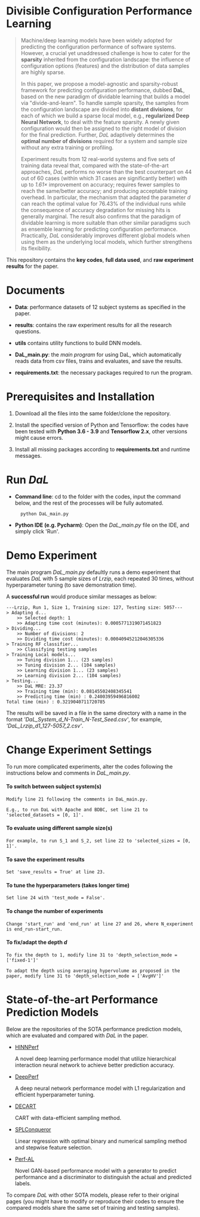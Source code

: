 # Divisible Configuration Performance Learning
 >Machine/deep learning models have been widely adopted for predicting the configuration performance of software systems.
 However, a crucial yet unaddressed challenge is how to cater for the **sparsity** inherited from the configuration landscape: 
 the influence of configuration options (features) and the distribution of data samples are highly sparse. 
 > 
 > In this paper, we propose a model-agnostic and sparsity-robust framework for predicting configuration performance, dubbed **DaL**, 
 based on the new paradigm of dividable learning that builds a model via "divide-and-learn". To handle sample sparsity, 
 the samples from the configuration landscape are divided into **distant divisions**, for each of which we build a sparse local model, 
 e.g., **regularized Deep Neural Network**, to deal with the feature sparsity. A newly given configuration would then be assigned 
 to the right model of division for the final prediction. Further, *DaL* adaptively determines the **optimal number of divisions** 
 required for a system and sample size without any extra training or profiling. 
 > 
 > Experiment results from 12 real-world systems and five sets of training data reveal that, compared with the state-of-the-art approaches, *DaL* performs no worse than 
 the best counterpart on 44 out of 60 cases (within which 31 cases are significantly better) with up to *1.61×* 
 improvement on accuracy; requires fewer samples to reach the same/better accuracy; and producing acceptable training 
 overhead. In particular, the mechanism that adapted the parameter *d* can reach the optimal value for 76.43% of the 
 individual runs while the consequence of accuracy degradation for missing hits is generally marginal. The result also 
 confirms that the paradigm of dividable learning is more suitable than other similar paradigms such as ensemble learning 
 for predicting configuration performance. Practically, *DaL* considerably improves different global models when using 
 them as the underlying local models, which further strengthens its flexibility.
 
This repository contains the **key codes**, **full data used**, and **raw experiment results** for the paper.

# Documents
- **Data**:
performance datasets of 12 subject systems as specified in the paper.

- **results**:
contains the raw experiment results for all the research questions.

- **utils**
contains utility functions to build DNN models.

- **DaL_main.py**: 
the *main program* for using DaL, which automatically reads data from csv files, trains and evaluates, and save the results.

- **requirements.txt**:
the necessary packages required to run the program.

# Prerequisites and Installation
1. Download all the files into the same folder/clone the repository.

2. Install the specified version of Python and Tensorflow:
the codes have been tested with **Python 3.6 - 3.9** and **Tensorflow 2.x**, other versions might cause errors.

3. Install all missing packages according to **requirements.txt** and runtime messages.


# Run *DaL*

- **Command line**: cd to the folder with the codes, input the command below, and the rest of the processes will be fully automated.

        python DaL_main.py
        
- **Python IDE (e.g. Pycharm)**: Open the *DaL_main.py* file on the IDE, and simply click 'Run'.


# Demo Experiment
The main program *DaL_main.py* defaultly runs a demo experiment that evaluates *DaL* with 5 sample sizes of *Lrzip*, 
each repeated 30 times, without hyperparameter tuning (to save demonstration time).

A **successful run** would produce similar messages as below: 

    ---Lrzip, Run 1, Size 1, Training size: 127, Testing size: 5057---
    > Adapting d...
        >> Selected depth: 1
        >> Adapting time cost (minutes): 0.0005771319071451823
    > Dividing...
        >> Number of divisions: 2
        >> Dividing time cost (minutes): 0.00040945212046305336
    > Training RF classifier...
        >> Classifying testing samples
    > Training Local models...
        >> Tuning division 1... (23 samples)
        >> Tuning division 2... (104 samples)
        >> Learning division 1... (23 samples)
        >> Learning division 2... (104 samples)
    > Testing...
        >> DaL MRE: 23.37
        >> Training time (min): 0.08145502408345541
        >> Predicting time (min) : 0.24003959496816002
    Total time (min) : 0.3219040711720785

The results will be saved in a file in the same directory with a name in the format *'DaL_System_d_N-Train_N-Test_Seed.csv'*, for example, *'DaL_Lrzip_d1_127-5057_2.csv'*.

# Change Experiment Settings
To run more complicated experiments, alter the codes following the instructions below and comments in *DaL_main.py*.

#### To switch between subject system(s)
    Modify line 21 following the comments in DaL_main.py.

    E.g., to run DaL with Apache and BDBC, set line 21 to 'selected_datasets = [0, 1]'.


#### To evaluate using different sample size(s)
    For example, to run S_1 and S_2, set line 22 to 'selected_sizes = [0, 1]'.


#### To save the experiment results
    Set 'save_results = True' at line 23.
    
    
#### To tune the hyperparameters (takes longer time)
    Set line 24 with 'test_mode = False'.


#### To change the number of experiments 
    Change 'start_run' and 'end_run' at line 27 and 26, where N_experiment is end_run-start_run. 


#### To fix/adapt the depth *d*
    To fix the depth to 1, modify line 31 to 'depth_selection_mode = ['fixed-1']'
    
    To adapt the depth using averaging hypervolume as proposed in the paper, modify line 31 to 'depth_selection_mode = ['AvgHV']'




# State-of-the-art Performance Prediction Models
Below are the repositories of the SOTA performance prediction models, which are evaluated and compared with *DaL* in the paper. 

- [HINNPerf](https://drive.google.com/drive/folders/1qxYzd5Om0HE1rK0syYQsTPhTQEBjghLh)

    A novel deep learning performance model that utilize hierarchical interaction neural network to achieve better prediction accuracy.

- [DeepPerf](https://github.com/DeepPerf/DeepPerf)

    A deep neural network performance model with L1 regularization and efficient hyperparameter tuning.

- [DECART](https://github.com/jmguo/DECART)

    CART with data-efficient sampling method.

- [SPLConqueror](https://github.com/se-sic/SPLConqueror)

    Linear regression with optimal binary and numerical sampling method and stepwise feature selection.

- [Perf-AL](https://github.com/GANPerf/GANPerf)

    Novel GAN-based performance model with a generator to predict performance and a discriminator to distinguish the actual and predicted labels.
    

To compare *DaL* with other SOTA models, please refer to their original pages (you might have to modify or reproduce their codes to ensure the compared models share the same set of training and testing samples).
